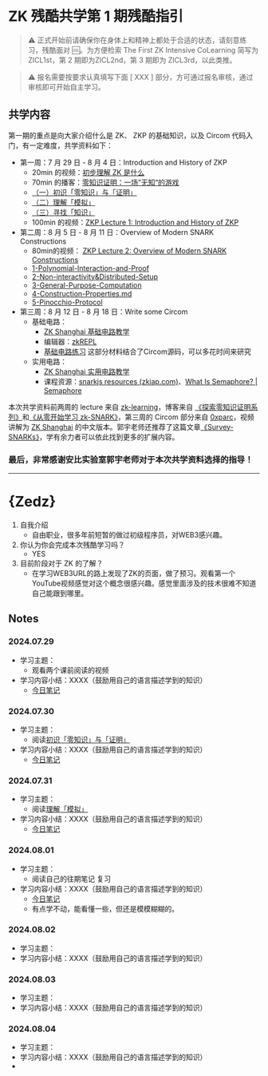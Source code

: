 # ZK 残酷共学第 1 期残酷指引

> ⚠️ 正式开始前请确保你在身体上和精神上都处于合适的状态，请刻意练习，残酷面对 🆒。为方便检索 The First ZK Intensive CoLearning 简写为 ZICL1st，第 2 期即为ZICL2nd，第 3 期即为 ZICL3rd，以此类推。

> ⚠️ 报名需要按要求认真填写下面 [ XXX ] 部分，方可通过报名审核，通过审核即可开始自主学习。

## 共学内容

第一期的重点是向大家介绍什么是 ZK、 ZKP 的基础知识，以及 Circom 代码入门，有一定难度，共学资料如下：

- 第一周：7 月 29 日 - 8 月 4 日：Introduction and History of ZKP
    - 20min 的视频：[初步理解 ZK 是什么](https://www.youtube.com/watch?v=fOGdb1CTu5c)
    - 70min 的播客：[零知识证明：一场”无知“的游戏](https://www.xiaoyuzhoufm.com/episode/6672a76bb6a8412729e0b103)
    - [（一）初识「零知识」与「证明」](https://learn.z2o-k7e.world/zkp-intro/1/zkp-back.html)
    - [（二）理解「模拟」](https://learn.z2o-k7e.world/zkp-intro/2/zkp-simu.html)
    - [（三）寻找「知识」](https://learn.z2o-k7e.world/zkp-intro/3/zkp-pok.html)
    - 100min 的视频：[ZKP Lecture 1: Introduction and History of ZKP](https://www.youtube.com/watch?v=uchjTIlPzFo)
- 第二周：8 月 5 日 - 8 月 11 日：Overview of Modern SNARK Constructions
    - 80min的视频： [ZKP Lecture 2: Overview of Modern SNARK Constructions](https://www.youtube.com/watch?v=bGEXYpt3sj0)
    - [1-Polynomial-Interaction-and-Proof](https://learn.z2o-k7e.world/zk-snarks/1-Polynomial-Interaction-and-Proof.html)
    - [2-Non-interactivity&Distributed-Setup](https://learn.z2o-k7e.world/zk-snarks/2-Non-interactivity&Distributed-Setup.html)
    - [3-General-Purpose-Computation](https://learn.z2o-k7e.world/zk-snarks/3-General-Purpose-Computation.html)
    - [4-Construction-Properties.md](https://learn.z2o-k7e.world/zk-snarks/4-Construction-Properties.html)
    - [5-Pinocchio-Protocol](https://learn.z2o-k7e.world/zk-snarks/5-Pinocchio-Protocol.html)
- 第三周：8 月 12 日 - 8 月 18 日：Write some Circom
    - 基础电路：
        - [ZK Shanghai 基础电路教学](https://www.youtube.com/watch?v=CTJ1JkYLiyw&ab_channel=SutuLabs)
        - 编辑器：[zkREPL](https://zkrepl.dev/)
        - [基础电路练习](https://github.com/wenjin1997/zkshanghai-workshop/blob/main/lecture2-homework.md) 这部分材料结合了Circom源码，可以多花时间来研究
    - 实用电路：
        - [ZK Shanghai 实用电路教学](https://www.youtube.com/watch?v=smJz5RdY0Nc)
        - 课程资源：[snarkjs resources (zkiap.com)](https://zkiap.com/snarkjs)、[What Is Semaphore? | Semaphore](https://docs.semaphore.pse.dev/)

本次共学资料前两周的 lecture 来自 [zk-learning](https://zk-learning.org/)，博客来自 [《探索零知识证明系列》](https://learn.z2o-k7e.world/zkp-intro/toc.html)和[《从零开始学习 zk-SNARK》](https://learn.z2o-k7e.world/zk-snarks/toc.html)，第三周的 Circom 部分来自 [0xparc](https://zkiap.com/)，视频讲解为 [ZK Shanghai](https://zkshanghai.xyz/) 的中文版本。郭宇老师还推荐了这篇文章[《Survey-SNARKs》](https://www.di.ens.fr/~nitulesc/files/Survey-SNARKs.pdf)，学有余力者可以依此找到更多的扩展内容。

### **最后，非常感谢安比实验室郭宇老师对于本次共学资料选择的指导！**

---

# {Zedz}
1. 自我介绍
    - 自由职业，很多年前短暂的做过初级程序员，对WEB3感兴趣。
2. 你认为你会完成本次残酷学习吗？
    - YES
3. 目前阶段对于 ZK 的了解？
    - 在学习WEB3URL的路上发现了ZK的页面，做了预习。观看第一个YouTube视频感觉对这个概念很感兴趣。感觉里面涉及的技术很难不知道自己能跟到哪里。

## Notes

<!-- Content_START -->

### 2024.07.29

- 学习主题：
    - 观看两个课前阅读的视频
- 学习内容小结：XXXX（鼓励用自己的语言描述学到的知识）
    - [今日笔记](https://gigantic-bandicoot-5c1.notion.site/8b22ca6e1a004b90af2e49283cf69a6b)

### 2024.07.30

- 学习主题：
    - 阅读[初识「零知识」与「证明」](https://learn.z2o-k7e.world/zkp-intro/1/zkp-back.html)
- 学习内容小结：XXXX（鼓励用自己的语言描述学到的知识）
    - [今日笔记](https://gigantic-bandicoot-5c1.notion.site/f5c57c7dfec349938b2e6a2c83e49469)

### 2024.07.31

- 学习主题：
    - 阅读[理解「模拟」](https://learn.z2o-k7e.world/zkp-intro/2/zkp-simu.html)
- 学习内容小结：XXXX（鼓励用自己的语言描述学到的知识）
    - [今日笔记](https://gigantic-bandicoot-5c1.notion.site/303559e9d8174e3b80e8bbf27e63e1dc)
 

### 2024.08.01

- 学习主题：
    - 阅读自己的往期笔记 复习
- 学习内容小结：XXXX（鼓励用自己的语言描述学到的知识）
    - [今日笔记](https://gigantic-bandicoot-5c1.notion.site/75e079442472414e92a97f120e02447d?pvs=4)
    - 有点学不动，能看懂一些，但还是模模糊糊的。

### 2024.08.02

- 学习主题：
- 学习内容小结：XXXX（鼓励用自己的语言描述学到的知识）


### 2024.08.03

- 学习主题：
- 学习内容小结：XXXX（鼓励用自己的语言描述学到的知识）


### 2024.08.04

- 学习主题：
- 学习内容小结：XXXX（鼓励用自己的语言描述学到的知识）
- 

<!-- Content_END -->
